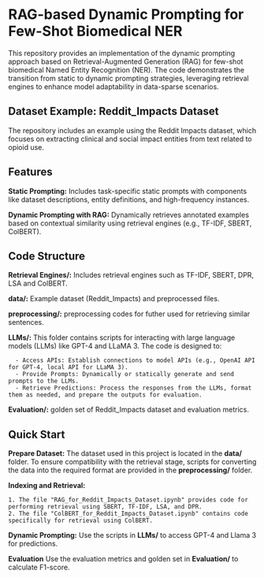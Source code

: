 # RAG-based Dynamic Prompting for Few-Shot Biomedical NER

This repository provides an implementation of the dynamic prompting approach based on Retrieval-Augmented Generation (RAG) for few-shot biomedical Named Entity Recognition (NER). The code demonstrates the transition from static to dynamic prompting strategies, leveraging retrieval engines to enhance model adaptability in data-sparse scenarios.

## Dataset Example: Reddit_Impacts Dataset

The repository includes an example using the Reddit Impacts dataset, which focuses on extracting clinical and social impact entities from text related to opioid use.

## Features

   **Static Prompting:** Includes task-specific static prompts with components like dataset descriptions, entity definitions, and high-frequency instances.
    
   **Dynamic Prompting with RAG:** Dynamically retrieves annotated examples based on contextual similarity using retrieval engines (e.g., TF-IDF, SBERT, ColBERT).

## Code Structure

   **Retrieval Engines/:** Includes retrieval engines such as TF-IDF, SBERT, DPR, LSA and ColBERT.
    
   **data/:** Example dataset (Reddit_Impacts) and preprocessed files.
    
   **preprocessing/:** preprocessing codes for futher used for retrieving similar sentences.
    
   **LLMs/:** This folder contains scripts for interacting with large language models (LLMs) like GPT-4 and LLaMA 3. The code is designed to:

      - Access APIs: Establish connections to model APIs (e.g., OpenAI API for GPT-4, local API for LLaMA 3).
      - Provide Prompts: Dynamically or statically generate and send prompts to the LLMs.
      - Retrieve Predictions: Process the responses from the LLMs, format them as needed, and prepare the outputs for evaluation.
    
   **Evaluation/:** golden set of Reddit_Impacts dataset and evaluation metrics.

## Quick Start

  **Prepare Dataset:** The dataset used in this project is located in the **data/** folder. To ensure compatibility with the retrieval stage, scripts for converting the data into the required format are provided in the **preprocessing/** folder.

  **Indexing and Retrieval:** 
  
    1. The file "RAG_for_Reddit_Impacts_Dataset.ipynb" provides code for performing retrieval using SBERT, TF-IDF, LSA, and DPR.
    2. The file "ColBERT_for_Reddit_Impacts_Dataset.ipynb" contains code specifically for retrieval using ColBERT.
  
  **Dynamic Prompting:** Use the scripts in **LLMs/** to access GPT-4 and Llama 3 for predictions.

  **Evaluation** Use the evaluation metrics and golden set in **Evaluation/** to calculate F1-score.


    
